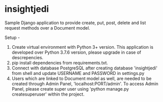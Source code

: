 # insightjedi
Sample Django application to provide create, put, post, delete and list request methods over a Document model.

Setup -
1. Create virtual environment with Python 3+ version. This application is developed over Python 3.7.6 version, please upgrade in case of descrepencies.
2. pip install dependencies from requirements.txt.
3. Connect with database PostgreSQL after creating database 'insightjedi' from shell and update USERNAME and PASSWORD in settings.py
4. Users which are linked to Document model as well, are needed to be created through Admin Panel, 'localhost:PORT/admin'. To access Admin Panel, please create super user using 'python manage.py createsuperuser' within the project.
